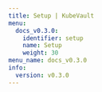```yaml
---
title: Setup | KubeVault
menu:
  docs_v0.3.0:
    identifier: setup
    name: Setup
    weight: 30
menu_name: docs_v0.3.0
info:
  version: v0.3.0
---
```



